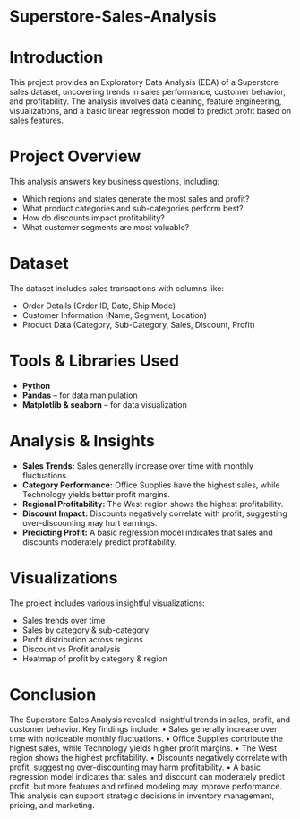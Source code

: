 # Superstore-Sales-Analysis
# **Introduction**
This project provides an Exploratory Data Analysis (EDA) of a Superstore sales dataset, uncovering trends in sales performance, customer behavior, and profitability. The analysis involves data cleaning, feature engineering, visualizations, and a basic linear regression model to predict profit based on sales features.

# **Project Overview**

  This analysis answers key business questions, including:

 - Which regions and states generate the most sales and profit?
 - What product categories and sub-categories perform best?
 - How do discounts impact profitability?
 - What customer segments are most valuable?

# **Dataset**
  The dataset includes sales transactions with columns like:
   
  - Order Details (Order ID, Date, Ship Mode)
  - Customer Information (Name, Segment, Location)
  - Product Data (Category, Sub-Category, Sales, Discount, Profit)

# **Tools & Libraries Used**
- **Python**
- **Pandas** – for data manipulation
- **Matplotlib & seaborn** – for data visualization

# **Analysis & Insights**
- **Sales Trends:** Sales generally increase over time with monthly fluctuations.
- **Category Performance:** Office Supplies have the highest sales, while Technology yields better profit margins.
- **Regional Profitability:** The West region shows the highest profitability.
- **Discount Impact:** Discounts negatively correlate with profit, suggesting over-discounting may hurt earnings.
- **Predicting Profit:** A basic regression model indicates that sales and discounts moderately predict profitability.

# **Visualizations**
The project includes various insightful visualizations:
- Sales trends over time
- Sales by category & sub-category
- Profit distribution across regions
- Discount vs Profit analysis
- Heatmap of profit by category & region

# **Conclusion**
 The Superstore Sales Analysis revealed insightful trends in sales, profit, and customer behavior. 
Key findings include:
 • Sales generally increase over time with noticeable monthly fluctuations.
 • Office Supplies contribute the highest sales, while Technology yields higher profit 
margins.
 • The West region shows the highest profitability.
 • Discounts negatively correlate with profit, suggesting over-discounting may harm 
profitability.
 • A basic regression model indicates that sales and discount can moderately predict profit, 
but more features and refined modeling may improve performance.
 This analysis can support strategic decisions in inventory management, pricing, and marketing.

